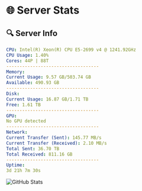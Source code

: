# 🌐 Server Stats
## 🔍 Server Info
```yaml
CPU: Intel(R) Xeon(R) CPU E5-2699 v4 @ 1241.92GHz
CPU Usage: 1.40%
Cores: 44P | 88T
-----------------------------------
Memory:
Current Usage: 9.57 GB/503.74 GB
Available: 490.93 GB
-----------------------------------
Disk:
Current Usage: 16.87 GB/1.71 TB
Free: 1.61 TB
-----------------------------------
GPU:
No GPU detected
-----------------------------------
Network:
Current Transfer (Sent): 145.77 MB/s
Current Transfer (Received): 2.10 MB/s
Total Sent: 36.70 TB
Total Received: 811.16 GB
-----------------------------------
Uptime:
3d 21h 7m 30s
```
![GitHub Stats](https://img.shields.io/badge/Updated-2025-02-11_19:50:48-blue)